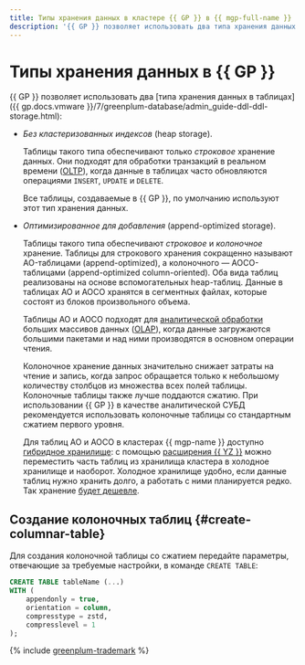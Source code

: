 ```yaml
---
title: Типы хранения данных в кластере {{ GP }} в {{ mgp-full-name }}
description: '{{ GP }} позволяет использовать два типа хранения данных в таблицах: без кластеризованных индексов и оптимизированное для добавления.'
---
```


# Типы хранения данных в {{ GP }}

{{ GP }} позволяет использовать два [типа хранения данных в таблицах]({{ gp.docs.vmware }}/7/greenplum-database/admin_guide-ddl-ddl-storage.html):

* _Без кластеризованных индексов_ (heap storage).

    Таблицы такого типа обеспечивают только _строковое_ хранение данных. Они подходят для обработки транзакций в реальном времени ([OLTP](../../glossary/oltp.md)), когда данные в таблицах часто обновляются операциями `INSERT`, `UPDATE` и `DELETE`.

    Все таблицы, создаваемые в {{ GP }}, по умолчанию используют этот тип хранения данных.

* _Оптимизированное для добавления_ (append-optimized storage).

    Таблицы такого типа обеспечивают _строковое_ и _колоночное_ хранение. Таблицы для строкового хранения сокращенно называют AO-таблицами (append-optimized), а колоночного — AOCO-таблицами (append-optimized column-oriented). Оба вида таблиц реализованы на основе вспомогательных heap-таблиц. Данные в таблицах AO и AOCO хранятся в сегментных файлах, которые состоят из блоков произвольного объема.

    Таблицы AO и AOCO подходят для [аналитической обработки](../../glossary/data-analytics.md) больших массивов данных ([OLAP](../../glossary/olap.md)), когда данные загружаются большими пакетами и над ними производятся в основном операции чтения.

    Колоночное хранение данных значительно снижает затраты на чтение и запись, когда запрос обращается только к небольшому количеству столбцов из множества всех полей таблицы. Колоночные таблицы также лучше поддаются сжатию. При использовании {{ GP }} в качестве аналитической СУБД рекомендуется использовать колоночные таблицы со стандартным сжатием первого уровня.

    Для таблиц AO и AOCO в кластерах {{ mgp-name }} доступно [гибридное хранилище](./hybrid-storage.md): с помощью [расширения {{ YZ }}](../operations/extensions/yezzey.md) можно переместить часть таблиц из хранилища кластера в холодное хранилище и наоборот. Холодное хранилище удобно, если данные таблиц нужно хранить долго, а работать с ними планируется редко. Так хранение [будет дешевле](../pricing/index.md#rules-storage).

## Создание колоночных таблиц {#create-columnar-table}

Для создания колоночной таблицы со сжатием передайте параметры, отвечающие за требуемые настройки, в команде `CREATE TABLE`:

```sql
CREATE TABLE tableName (...)
WITH (
    appendonly = true,
    orientation = column,
    compresstype = zstd,
    compresslevel = 1
);
```

{% include [greenplum-trademark](../../_includes/mdb/mgp/trademark.md) %}
